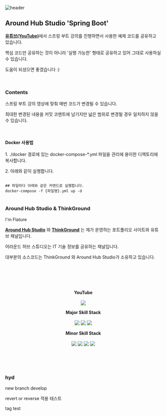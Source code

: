 ![header](https://capsule-render.vercel.app/api?type=waving&color=auto)


## Around Hub Studio 'Spring Boot'

<p><a href="https://www.youtube.com/channel/UCO7p2fGIfwVbvk_d6sdfnDw"><strong>유튜브(YouTube)</strong></a>에서 스프링 부트 강의를 진행하면서 사용한 예제 코드를 공유하고 있습니다.</p>
<p>핵심 코드만 공유하는 것이 아니라 '실행 가능한' 형태로 공유하고 있어 그대로 사용하실 수 있습니다.</p>
<p>도움이 되셨으면 좋겠습니다 :)</p>

<br>

### Contents

<p>스프링 부트 강의 영상에 맞춰 매번 코드가 변경될 수 있습니다.</p>
<p>최대한 변경된 내용을 커밋 코멘트에 남기지만 넓은 범위로 변경될 경우 일치하지 않을 수 있습니다.</p>
<br>

#### Docker 사용법  
<p>1. ./docker 경로에 있는 docker-compose-*.yml 파일을 관리에 용이한 디렉토리에 복사합니다.</p>
<p>2. 아래와 같이 실행합니다.</p>
<pre>
<code>
## 파일마다 아래와 같은 커맨드로 실행합니다.
docker-compose -f {파일명}.yml up -d
</code>
</pre>

### Around Hub Studio & ThinkGround

<p>I'm Flature</p>
<p><a href="https://www.youtube.com/channel/UCO7p2fGIfwVbvk_d6sdfnDw"><strong>Around Hub Studio</strong></a> 와 <a href="https://thinkground.studio"><strong>ThinkGround</strong></a> 는 제가 운영하는 포트폴리오 사이트와 유튜브 채널입니다.</p>
<p>어라운드 허브 스튜디오는 IT 기술 정보를 공유하는 채널입니다.</p>
<p>대부분의 소스코드는 ThinkGround 와 Around Hub Studio가 소유하고 있습니다.</p>


<br><br><br><br>

<p align="center">
  <strong>YouTube</strong> <br><br>
  <a href="https://www.youtube.com/channel/UCO7p2fGIfwVbvk_d6sdfnDw"><img src="https://img.shields.io/youtube/channel/views/UCO7p2fGIfwVbvk_d6sdfnDw?style=flat-square"/></a>
</p>

<p align="center">
  <strong>Major Skill Stack</strong> <br><br>
  <img src="https://img.shields.io/badge/Java-orange?style=flat&logo=Java&logoColor=007396"/>
  <img src="https://img.shields.io/badge/Spring Boot-yellowgreen?style=flat&logo=SpringBoot&logoColor=6DB33F"/>
  <img src="https://img.shields.io/badge/Android-green?style=flat&logo=Android&logoColor=3DDC84"/>
</p>

<p align="center">
  <strong>Minor Skill Stack</strong> <br><br>
  <img src="https://img.shields.io/badge/Python-informational?style=flat&logo=python&logoColor=3776AB"/>
  <img src="https://img.shields.io/badge/HTML-orange?style=flat&logo=html5&logoColor=E34F26"/>
  <img src="https://img.shields.io/badge/CSS-blue?style=flat&logo=css3&logoColor=1572B6"/>
  <img src="https://img.shields.io/badge/JavaScript-yellow?style=flat&logo=JavaScript&logoColor=F7DF1E"/>
</p>

<br><br><br>

### hyd 
new branch develop

revert or reverse 적용 테스트

tag test
